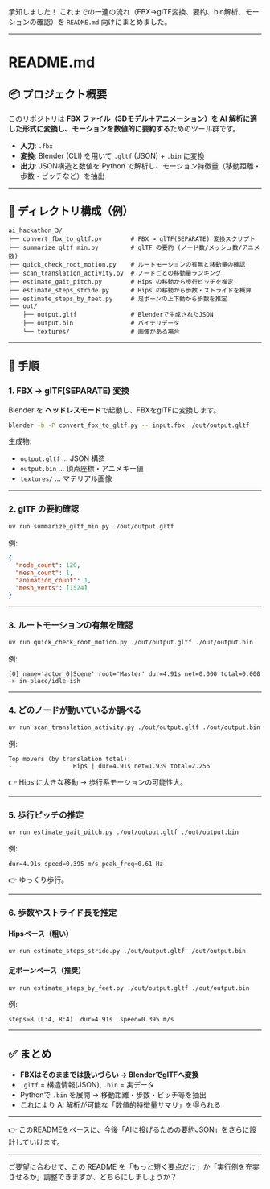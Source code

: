 承知しました！
これまでの一連の流れ（FBX→glTF変換、要約、bin解析、モーションの確認）を `README.md` 向けにまとめました。

---

# README.md

## 📦 プロジェクト概要

このリポジトリは **FBX ファイル（3Dモデル＋アニメーション）を AI 解析に適した形式に変換し、モーションを数値的に要約する**ためのツール群です。

* **入力**: `.fbx`
* **変換**: Blender (CLI) を用いて `.gltf` (JSON) + `.bin` に変換
* **出力**: JSON構造と数値を Python で解析し、モーション特徴量（移動距離・歩数・ピッチなど）を抽出

---

## 📂 ディレクトリ構成（例）

```
ai_hackathon_3/
├── convert_fbx_to_gltf.py        # FBX → glTF(SEPARATE) 変換スクリプト
├── summarize_gltf_min.py         # glTF の要約 (ノード数/メッシュ数/アニメ数)
├── quick_check_root_motion.py    # ルートモーションの有無と移動量の確認
├── scan_translation_activity.py  # ノードごとの移動量ランキング
├── estimate_gait_pitch.py        # Hips の移動から歩行ピッチを推定
├── estimate_steps_stride.py      # Hips の移動から歩数・ストライドを概算
├── estimate_steps_by_feet.py     # 足ボーンの上下動から歩数を推定
└── out/
    ├── output.gltf               # Blenderで生成されたJSON
    ├── output.bin                # バイナリデータ
    └── textures/                 # 画像がある場合
```

---

## 🚀 手順

### 1. FBX → glTF(SEPARATE) 変換

Blender を **ヘッドレスモード**で起動し、FBXをglTFに変換します。

```bash
blender -b -P convert_fbx_to_gltf.py -- input.fbx ./out/output.gltf
```

生成物:

* `output.gltf` … JSON 構造
* `output.bin` … 頂点座標・アニメキー値
* `textures/` … マテリアル画像

---

### 2. glTF の要約確認

```bash
uv run summarize_gltf_min.py ./out/output.gltf
```

例:

```json
{
  "node_count": 120,
  "mesh_count": 1,
  "animation_count": 1,
  "mesh_verts": [1524]
}
```

---

### 3. ルートモーションの有無を確認

```bash
uv run quick_check_root_motion.py ./out/output.gltf ./out/output.bin
```

例:

```
[0] name='actor_0|Scene' root='Master' dur=4.91s net=0.000 total=0.000 -> in-place/idle-ish
```

---

### 4. どのノードが動いているか調べる

```bash
uv run scan_translation_activity.py ./out/output.gltf ./out/output.bin
```

例:

```
Top movers (by translation total):
-                 Hips | dur=4.91s net=1.939 total=2.256
```

👉 Hips に大きな移動 → 歩行系モーションの可能性大。

---

### 5. 歩行ピッチの推定

```bash
uv run estimate_gait_pitch.py ./out/output.gltf ./out/output.bin
```

例:

```
dur=4.91s speed=0.395 m/s peak_freq≈0.61 Hz
```

👉 ゆっくり歩行。

---

### 6. 歩数やストライド長を推定

#### Hipsベース（粗い）

```bash
uv run estimate_steps_stride.py ./out/output.gltf ./out/output.bin
```

#### 足ボーンベース（推奨）

```bash
uv run estimate_steps_by_feet.py ./out/output.gltf ./out/output.bin
```

例:

```
steps≈8 (L:4, R:4)  dur=4.91s  speed=0.395 m/s
```

---

## ✅ まとめ

* **FBXはそのままでは扱いづらい → BlenderでglTFへ変換**
* `.gltf` = 構造情報(JSON), `.bin` = 実データ
* Pythonで `.bin` を展開 → 移動距離・歩数・ピッチ等を抽出
* これにより AI 解析が可能な「数値的特徴量サマリ」を得られる

---

👉 このREADMEをベースに、今後「AIに投げるための要約JSON」をさらに設計していけます。

---

ご要望に合わせて、この README を「もっと短く要点だけ」か「実行例を充実させるか」調整できますが、どちらにしましょうか？

